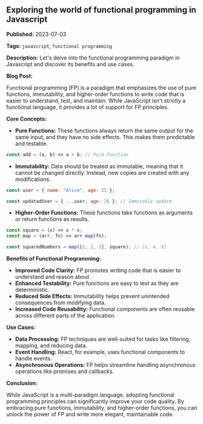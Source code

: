 ## Exploring the world of functional programming in Javascript

**Published:** 2023-07-03

**Tags:** `javascript`, `functional programming`

**Description:** Let's delve into the functional programming paradigm in Javascript and discover its benefits and use cases.

**Blog Post:**

Functional programming (FP) is a paradigm that emphasizes the use of pure functions, immutability, and higher-order functions to write code that is easier to understand, test, and maintain. While JavaScript isn't strictly a functional language, it provides a lot of support for FP principles.

**Core Concepts:**

* **Pure Functions:** These functions always return the same output for the same input, and they have no side effects. This makes them predictable and testable.

```javascript
const add = (a, b) => a + b; // Pure function
```

* **Immutability:** Data should be treated as immutable, meaning that it cannot be changed directly. Instead, new copies are created with any modifications.

```javascript
const user = { name: "Alice", age: 25 };

const updatedUser = { ...user, age: 26 }; // Immutable update
```

* **Higher-Order Functions:** These functions take functions as arguments or return functions as results.

```javascript
const square = (x) => x * x;
const map = (arr, fn) => arr.map(fn);

const squaredNumbers = map([1, 2, 3], square); // [1, 4, 9]
```

**Benefits of Functional Programming:**

* **Improved Code Clarity:** FP promotes writing code that is easier to understand and reason about.
* **Enhanced Testability:** Pure functions are easy to test as they are deterministic.
* **Reduced Side Effects:** Immutability helps prevent unintended consequences from modifying data.
* **Increased Code Reusability:** Functional components are often reusable across different parts of the application.

**Use Cases:**

* **Data Processing:** FP techniques are well-suited for tasks like filtering, mapping, and reducing data.
* **Event Handling:** React, for example, uses functional components to handle events.
* **Asynchronous Operations:** FP helps streamline handling asynchronous operations like promises and callbacks.

**Conclusion:**

While JavaScript is a multi-paradigm language, adopting functional programming principles can significantly improve your code quality. By embracing pure functions, immutability, and higher-order functions, you can unlock the power of FP and write more elegant, maintainable code.

